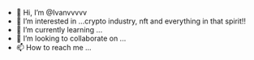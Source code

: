 - 👋 Hi, I’m @Ivanvvvvv
- 👀 I’m interested in ...crypto industry, nft and everything in that spirit!!
- 🌱 I’m currently learning ...
- 💞️ I’m looking to collaborate on ...
- 📫 How to reach me ...

<!---
Ivanvvvvv/Ivanvvvvv is a ✨ special ✨ repository because its `README.md` (this file) appears on your GitHub profile.
You can click the Preview link to take a look at your changes.
--->
